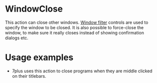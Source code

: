 # WindowClose #
This action can close other windows. [Window filter](docsGenericWindowFilter.md) controls are used to specify the window to be closed. It is also possible to force-close the window, to make sure it really closes instead of showing confirmation dialogs etc.

# Usage examples #
  * 7plus uses this action to close programs when they are middle clicked on their titlebars.